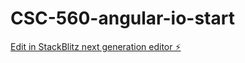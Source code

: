 # CSC-560-angular-io-start

[Edit in StackBlitz next generation editor ⚡️](https://stackblitz.com/~/github.com/ampeplinski/CSC-560-angular-io-start)